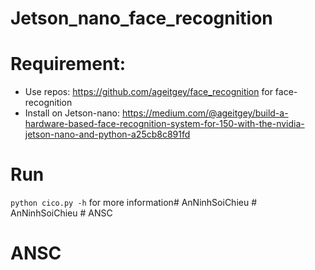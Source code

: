 # Jetson_nano_face_recognition

# Requirement:

- Use repos: https://github.com/ageitgey/face_recognition for face-recognition
- Install on Jetson-nano: https://medium.com/@ageitgey/build-a-hardware-based-face-recognition-system-for-150-with-the-nvidia-jetson-nano-and-python-a25cb8c891fd

# Run

``` python cico.py -h ``` for more information#   A n N i n h S o i C h i e u  
 #   A n N i n h S o i C h i e u  
 # ANSC
# ANSC
